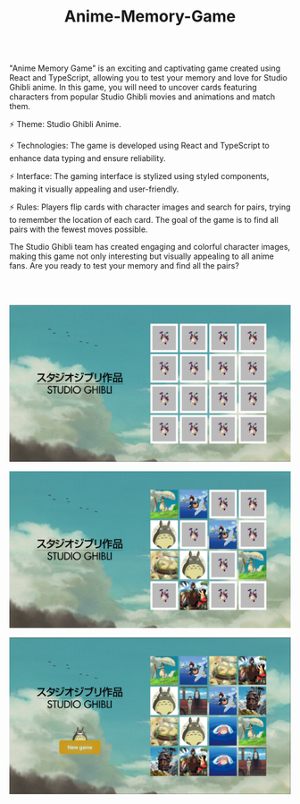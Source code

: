 <h1 align="center">Anime-Memory-Game</h1>

<br><br/>

"Anime Memory Game" is an exciting and captivating game created using React and TypeScript, allowing you to test your memory and love for Studio Ghibli anime. In this game, you will need to uncover cards featuring characters from popular Studio Ghibli movies and animations and match them.

⚡ Theme: Studio Ghibli Anime.

⚡ Technologies: The game is developed using React and TypeScript to enhance data typing and ensure reliability.

⚡ Interface: The gaming interface is stylized using styled components, making it visually appealing and user-friendly.

⚡ Rules: Players flip cards with character images and search for pairs, trying to remember the location of each card. The goal of the game is to find all pairs with the fewest moves possible.

The Studio Ghibli team has created engaging and colorful character images, making this game not only interesting but visually appealing to all anime fans. Are you ready to test your memory and find all the pairs?

<br><br/>

<img align="center" src="Print1.jpg"/>
<br><br/>
<img align="center" src="Print2.jpg"/>
<br><br/>
<img align="center" src="Print3.jpg"/>
